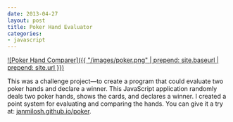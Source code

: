```yaml
---
date: 2013-04-27
layout: post
title: Poker Hand Evaluator
categories:
- javascript
---
```


[![Poker Hand Comparer]({{ "/images/poker.png" | prepend: site.baseurl | prepend: site.url }})](http://janmilosh.github.io/poker)

This was a challenge project&mdash;to create a program that could evaluate two poker hands and declare a winner. This JavaScript application randomly deals two poker hands, shows the cards, and declares a winner. I created a point system for evaluating and comparing the hands. You can give it a try at: [janmilosh.github.io/poker](http://janmilosh.github.io/poker).
